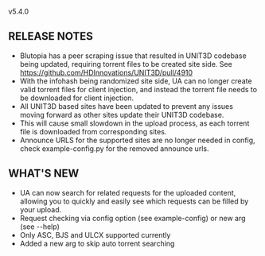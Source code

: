 v5.4.0

## RELEASE NOTES
 - Blutopia has a peer scraping issue that resulted in UNIT3D codebase being updated, requiring torrent files to be created site side. See https://github.com/HDInnovations/UNIT3D/pull/4910
 - With the infohash being randomized site side, UA can no longer create valid torrent files for client injection, and instead the torrent file needs to be downloaded for client injection.
 - All UNIT3D based sites have been updated to prevent any issues moving forward as other sites update their UNIT3D codebase.
 - This will cause small slowdown in the upload process, as each torrent file is downloaded from corresponding sites.
 - Announce URLS for the supported sites are no longer needed in config, check example-config.py for the removed announce urls.

## WHAT'S NEW
 - UA can now search for related requests for the uploaded content, allowing you to quickly and easily see which requests can be filled by your upload.
 - Request checking via config option (see example-config) or new arg (see --help)
 - Only ASC, BJS and ULCX supported currently
 - Added a new arg to skip auto torrent searching
